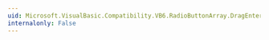 ```yaml
---
uid: Microsoft.VisualBasic.Compatibility.VB6.RadioButtonArray.DragEnter
internalonly: False
---
```

